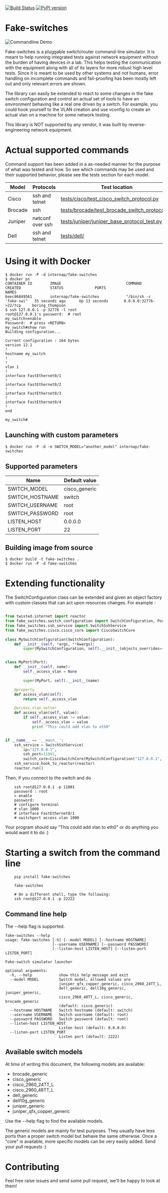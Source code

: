 [![Build Status](https://travis-ci.org/internap/fake-switches.svg?branch=master)](https://travis-ci.org/internap/fake-switches)
[![PyPI version](https://badge.fury.io/py/fake-switches.svg)](http://badge.fury.io/py/fake-switches)

Fake-switches
=============

![Commandline Demo](demo-cli.gif)

Fake-switches is a pluggable switch/router command-line simulator. It is meant
to help running integrated tests against network equipment without the burden
of having devices in a lab. This helps testing the communication with the
equipment along with all of its layers for more robust high level tests.  Since
it is meant to be used by other systems and not humans, error handling on
incomplete commands and fail-proofing has been mostly left out and only
relevant errors are shown. 

The library can easily be extended to react to some changes in the fake switch
configuration and control an actual set of tools to have an environment
behaving like a real one driven by a switch.  For example, you could hook
yourself to the VLAN creation and use vconfig to create an actual vlan on a
machine for some network testing.

This library is NOT supported by any vendor, it was built by
reverse-engineering network equipment.


Actual supported commands
=========================

Command support has been added in a as-needed manner for the purpose of what
was tested and how.  So see which commands may be used and their supported
behavior, please see the tests section for each model.

| Model   | Protocols        | Test location |
| ------- | ---------------- | ------------- |
| Cisco   | ssh and telnet   | [tests/cisco/test_cisco_switch_protocol.py](tests/cisco/test_cisco_switch_protocol.py) |             
| Brocade | ssh              | [tests/brocade/test_brocade_switch_protocol.py](tests/brocade/test_brocade_switch_protocol.py) |
| Juniper | netconf over ssh | [tests/juniper/juniper_base_protocol_test.py](tests/juniper/juniper_base_protocol_test.py) |
| Dell    | ssh and telnet   | [tests/dell/](tests/dell/) |

Using it with Docker
====================

```shell
$ docker run -P -d internap/fake-switches
$ docker ps
CONTAINER ID        IMAGE                             COMMAND                  CREATED             STATUS              PORTS                     NAMES
6eec86849561        internap/fake-switches            "/bin/sh -c 'fake-swi"   35 seconds ago      Up 13 seconds       0.0.0.0:32776->22/tcp     boring_thompson
$ ssh 127.0.0.1 -p 32776 -l root
root@127.0.0.1's password:  # root
my_switch>enable
Password:  # press <RETURN>
my_switch#show run
Building configuration...

Current configuration : 164 bytes
version 12.1
!
hostname my_switch
!
!
vlan 1
!
interface FastEthernet0/1
!
interface FastEthernet0/2
!
interface FastEthernet0/3
!
interface FastEthernet0/4
!
end

my_switch#

```

Launching with custom parameters
--------------------------------

```shell
$ docker run -P -d -e SWITCH_MODEL="another_model" internap/fake-switches
```

Supported parameters
--------------------

| Name   		 	| Default value     |
| ----------------- | ----------------- |
| SWITCH_MODEL  	| cisco_generic		|
| SWITCH_HOSTNAME 	| switch			|
| SWITCH_USERNAME 	| root				|
| SWITCH_PASSWORD   | root				|
| LISTEN_HOST 		| 0.0.0.0			|
| LISTEN_PORT    	| 22				|


Building image from source
--------------------------

```shell
$ docker build -t fake-switches .
$ docker run -P -d fake-switches
```

Extending functionality
=======================

The SwitchConfiguration class can be extended and given an object factory with
custom classes that can act upon resources changes. For example :

```python

from twisted.internet import reactor
from fake_switches.switch_configuration import SwitchConfiguration, Port
from fake_switches.ssh_service import SwitchSshService
from fake_switches.cisco.cisco_core import CiscoSwitchCore

class MySwitchConfiguration(SwitchConfiguration):
    def __init__(self, *args, **kwargs):
        super(MySwitchConfiguration, self).__init__(objects_overrides={"Port": MyPort}, *args, **kwargs)


class MyPort(Port):
    def __init__(self, name):
        self._access_vlan = None

        super(MyPort, self).__init__(name)

    @property
    def access_vlan(self):
        return self._access_vlan

    @access_vlan.setter
    def access_vlan(self, value):
        if self._access_vlan != value:
            self._access_vlan = value
            print "This could add vlan to eth0"


if __name__ == '__main__':
    ssh_service = SwitchSshService(
        ip="127.0.0.1",
        ssh_port=11001,
        switch_core=CiscoSwitchCore(MySwitchConfiguration("127.0.0.1", "my_switch", ports=[MyPort("FastEthernet0/1")])))
    ssh_service.hook_to_reactor(reactor)
    reactor.run()
```

Then, if you connect to the switch and do

```
    ssh root@127.0.0.1 -p 11001
    password : root
    > enable
    password:
    # configure terminal
    # vlan 1000
    # interface FastEthernet0/1
    # switchport access vlan 1000
```

Your program should say "This could add vlan to eth0" or do anything you would
want it to do :)


Starting a switch from the command line
=======================================

```shell
    pip install fake-switches
    
    fake-switches

    # On a different shell, type the following:
    ssh root@127.0.0.1 -p 22222
```

Command line help
-----------------

The --help flag is supported.

    fake-switches --help
    usage: fake-switches [-h] [--model MODEL] [--hostname HOSTNAME]
                         [--username USERNAME] [--password PASSWORD]
                         [--listen-host LISTEN_HOST] [--listen-port LISTEN_PORT]

    Fake-switch simulator launcher

    optional arguments:
      -h, --help            show this help message and exit
      --model MODEL         Switch model, allowed values are
                            juniper_qfx_copper_generic, cisco_2960_24TT_L,
                            dell_generic, dell10g_generic, juniper_generic,
                            cisco_2960_48TT_L, cisco_generic, brocade_generic
                            (default: cisco_generic)
      --hostname HOSTNAME   Switch hostname (default: switch)
      --username USERNAME   Switch username (default: root)
      --password PASSWORD   Switch password (default: root)
      --listen-host LISTEN_HOST
                            Listen host (default: 0.0.0.0)
      --listen-port LISTEN_PORT
                            Listen port (default: 2222)


Available switch models
-----------------------

At time of writing this document, the following models are available:
 
  * brocade_generic
  * cisco_generic
  * cisco_2960_24TT_L
  * cisco_2960_48TT_L
  * dell_generic
  * dell10g_generic
  * juniper_generic
  * juniper_qfx_copper_generic

Use the --help flag to find the available models.

The generic models are mainly for test purposes. They usually have less ports than a proper switch
model but behave the same otherwise. Once a "core" is available, more specific models can be very
easily added. Send your pull requests :)


Contributing
============

Feel free raise issues and send some pull request,
we'll be happy to look at them!
